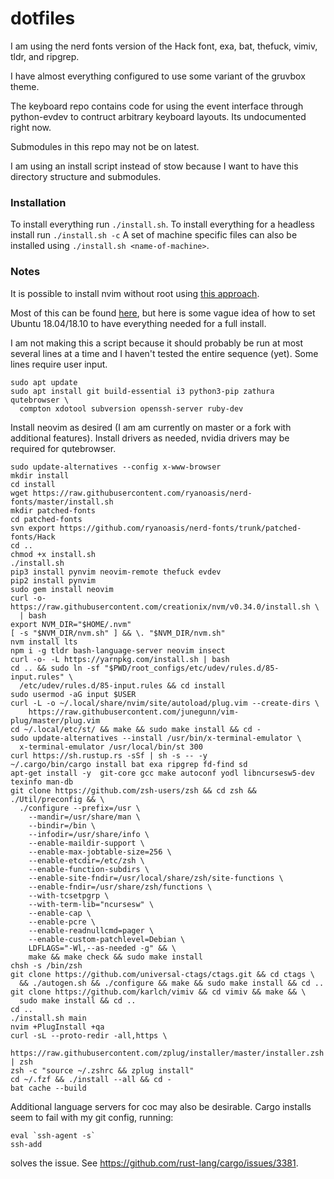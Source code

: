 # dotfiles

I am using the nerd fonts version of the Hack font, exa, bat, thefuck, vimiv, tldr, and ripgrep. 

I have almost everything configured to use some variant of the gruvbox theme.

The keyboard repo contains code for using the event interface through python-evdev to contruct arbitrary 
keyboard layouts. Its undocumented right now.

Submodules in this repo may not be on latest.

I am using an install script instead of stow because I want to have this directory structure and submodules.

### Installation

To install everything run `./install.sh`. To install everything for a headless install run `./install.sh -c`
A set of machine specific files can also be installed using `./install.sh <name-of-machine>`.

### Notes

It is possible to install nvim without root using 
[this approach](https://github.com/neovim/neovim/wiki/Installing-Neovim#Linux).

Most of this can be found [here](git@github.com:rgreenblatt/devbox), but here is some vague idea of how to set Ubuntu 18.04/18.10 to have everything needed for a full install.

I am not making this a script because it should probably be run at most several lines at a time and I haven't tested the entire sequence (yet). Some lines require user input.

```
sudo apt update
sudo apt install git build-essential i3 python3-pip zathura qutebrowser \
  compton xdotool subversion openssh-server ruby-dev
```
Install neovim as desired (I am am currently on master or a fork with additional features). 
Install drivers as needed, nvidia drivers may be required for qutebrowser.
```
sudo update-alternatives --config x-www-browser
mkdir install
cd install
wget https://raw.githubusercontent.com/ryanoasis/nerd-fonts/master/install.sh
mkdir patched-fonts
cd patched-fonts
svn export https://github.com/ryanoasis/nerd-fonts/trunk/patched-fonts/Hack
cd ..
chmod +x install.sh
./install.sh
pip3 install pynvim neovim-remote thefuck evdev
pip2 install pynvim
sudo gem install neovim
curl -o- https://raw.githubusercontent.com/creationix/nvm/v0.34.0/install.sh \
  | bash
export NVM_DIR="$HOME/.nvm"
[ -s "$NVM_DIR/nvm.sh" ] && \. "$NVM_DIR/nvm.sh"
nvm install lts
npm i -g tldr bash-language-server neovim insect
curl -o- -L https://yarnpkg.com/install.sh | bash
cd .. && sudo ln -sf "$PWD/root_configs/etc/udev/rules.d/85-input.rules" \
  /etc/udev/rules.d/85-input.rules && cd install
sudo usermod -aG input $USER
curl -L -o ~/.local/share/nvim/site/autoload/plug.vim --create-dirs \
    https://raw.githubusercontent.com/junegunn/vim-plug/master/plug.vim
cd ~/.local/etc/st/ && make && sudo make install && cd -
sudo update-alternatives --install /usr/bin/x-terminal-emulator \
  x-terminal-emulator /usr/local/bin/st 300 
curl https://sh.rustup.rs -sSf | sh -s -- -y
~/.cargo/bin/cargo install bat exa ripgrep fd-find sd
apt-get install -y  git-core gcc make autoconf yodl libncursesw5-dev texinfo man-db
git clone https://github.com/zsh-users/zsh && cd zsh && ./Util/preconfig && \
  ./configure --prefix=/usr \
    --mandir=/usr/share/man \
    --bindir=/bin \
    --infodir=/usr/share/info \
    --enable-maildir-support \
    --enable-max-jobtable-size=256 \
    --enable-etcdir=/etc/zsh \
    --enable-function-subdirs \
    --enable-site-fndir=/usr/local/share/zsh/site-functions \
    --enable-fndir=/usr/share/zsh/functions \
    --with-tcsetpgrp \
    --with-term-lib="ncursesw" \
    --enable-cap \
    --enable-pcre \
    --enable-readnullcmd=pager \
    --enable-custom-patchlevel=Debian \
    LDFLAGS="-Wl,--as-needed -g" && \
    make && make check && sudo make install
chsh -s /bin/zsh
git clone https://github.com/universal-ctags/ctags.git && cd ctags \
  && ./autogen.sh && ./configure && make && sudo make install && cd ..
git clone https://github.com/karlch/vimiv && cd vimiv && make && \
  sudo make install && cd ..
cd ..
./install.sh main
nvim +PlugInstall +qa
curl -sL --proto-redir -all,https \
  https://raw.githubusercontent.com/zplug/installer/master/installer.zsh | zsh
zsh -c "source ~/.zshrc && zplug install"
cd ~/.fzf && ./install --all && cd -
bat cache --build
```

Additional language servers for coc may also be desirable.
Cargo installs seem to fail with my git config, running:
```
eval `ssh-agent -s`
ssh-add
```
solves the issue. See https://github.com/rust-lang/cargo/issues/3381.
